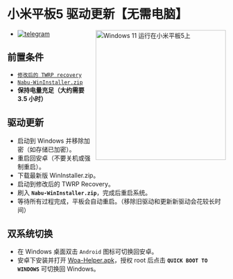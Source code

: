 # 小米平板5 驱动更新【无需电脑】

<img align="right" src="/guide/nabu.png" width="300" alt="Windows 11 运行在小米平板5上">

- [![telegram](https://img.shields.io/badge/chat-telegram-brightgreen.svg?logo=telegram&style=flat-square)](https://t.me/WinInstaller)

## 前置条件
- [`修改后的 TWRP recovery`](https://github.com/Kumar-Jy/Windows-in-NABU-Without-PC/releases/tag/Modded-TWRP-Recovery)
- [`Nabu-WinInstaller.zip`](https://github.com/Kumar-Jy/Windows-in-NABU-Without-PC/releases/tag/Nabu-WinInstaller)
- **保持电量充足（大约需要 3.5 小时）**

## 驱动更新

- 启动到 Windows 并移除加密（如存储已加密）。
- 重启回安卓（不要关机或强制重启）。
- 下载最新版 WinInstaller.zip。
- 启动到修改后的 TWRP Recovery。
- 刷入 **`Nabu-WinInstaller.zip`**，完成后重启系统。
- 等待所有过程完成，平板会自动重启。（移除旧驱动和更新新驱动会花较长时间）


## 双系统切换

- 在 Windows 桌面双击 `Android` 图标可切换回安卓。
- 安卓下安装并打开 [Woa-Helper.apk](https://github.com/n00b69/woa-helper/releases/tag/APK)，授权 root 后点击 **`QUICK BOOT TO WINDOWS`** 可切换回 Windows。
